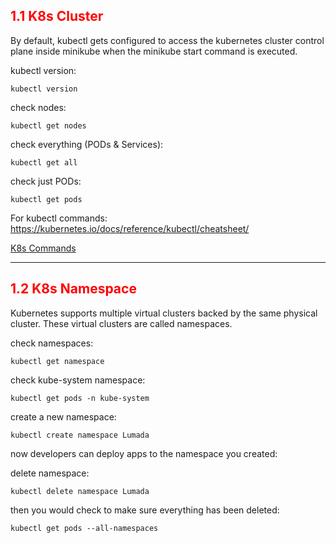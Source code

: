 ## <font color='red'> 1.1 K8s Cluster </font>

By default, kubectl gets configured to access the kubernetes cluster control plane inside minikube when the minikube start command is executed.

kubectl version:

```
kubectl version
```

check nodes:

```
kubectl get nodes
```

check everything (PODs & Services):

```
kubectl get all
```

check just PODs:

```
kubectl get pods
```

For kubectl commands: https://kubernetes.io/docs/reference/kubectl/cheatsheet/

[K8s Commands](file://)

---

## <font color='red'> 1.2 K8s Namespace </font>

Kubernetes supports multiple virtual clusters backed by the same physical cluster. These virtual clusters are called namespaces.

check namespaces:

```
kubectl get namespace
```

check kube-system namespace:

```
kubectl get pods -n kube-system
```

create a new namespace:

```
kubectl create namespace Lumada
```

now developers can deploy apps to the namespace you created:

delete namespace:

```
kubectl delete namespace Lumada
```

then you would check to make sure everything has been deleted:

```
kubectl get pods --all-namespaces
```
